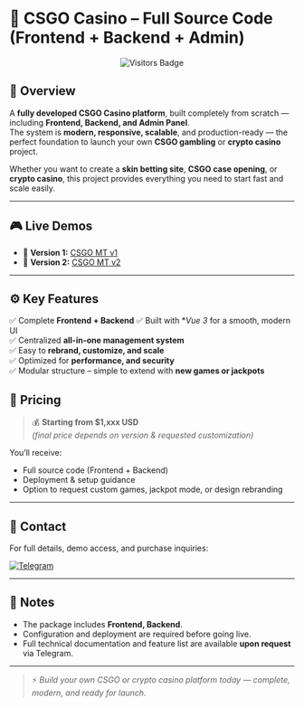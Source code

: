# 🎰 CSGO Casino – Full Source Code (Frontend + Backend + Admin)

<p align="center">
  <img src="https://komarev.com/ghpvc/?username=snmtriet&label=Visitors&color=0e75b6&style=flat" alt="Visitors Badge" />
</p>

## 🚀 Overview

A **fully developed CSGO Casino platform**, built completely from scratch — including **Frontend, Backend, and Admin Panel**.  
The system is **modern, responsive, scalable**, and production-ready — the perfect foundation to launch your own **CSGO gambling** or **crypto casino** project.

Whether you want to create a **skin betting site**, **CSGO case opening**, or **crypto casino**, this project provides everything you need to start fast and scale easily.

---

## 🎮 Live Demos

- 🔹 **Version 1:** [CSGO MT v1](https://csgomt.vercel.app)  
- 🔹 **Version 2:** [CSGO MT v2](https://csgo.website)  

---

## ⚙️ Key Features

✅ Complete **Frontend + Backend**
✅ Built with **Vue 3* for a smooth, modern UI  
✅ Centralized **all-in-one management system**  
✅ Easy to **rebrand, customize, and scale**  
✅ Optimized for **performance, and security**  
✅ Modular structure – simple to extend with **new games or jackpots**

## 💸 Pricing

> 💰 **Starting from $1,xxx USD**  
> *(final price depends on version & requested customization)*

You’ll receive:
- Full source code (Frontend + Backend)
- Deployment & setup guidance
- Option to request custom games, jackpot mode, or design rebranding

---

## 📩 Contact

For full details, demo access, and purchase inquiries:

[![Telegram](https://img.shields.io/badge/Telegram-Contact%20Me-blue?logo=telegram)](https://t.me/snmtriet)

---

## 🧾 Notes

- The package includes **Frontend, Backend**.  
- Configuration and deployment are required before going live.  
- Full technical documentation and feature list are available **upon request** via Telegram.

---

> ⚡️ *Build your own CSGO or crypto casino platform today — complete, modern, and ready for launch.*

